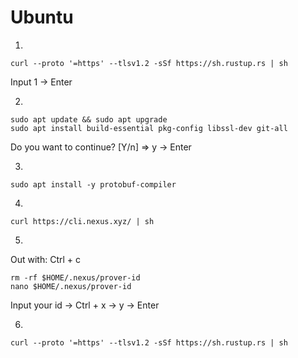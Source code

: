 # Ubuntu

1.
```
curl --proto '=https' --tlsv1.2 -sSf https://sh.rustup.rs | sh
```
Input 1 -> Enter

2.
```
sudo apt update && sudo apt upgrade
sudo apt install build-essential pkg-config libssl-dev git-all
```
Do you want to continue? [Y/n]  => y -> Enter

3.
```
sudo apt install -y protobuf-compiler
```

4.
```
curl https://cli.nexus.xyz/ | sh
```

5.
Out with: Ctrl + c

```
rm -rf $HOME/.nexus/prover-id
nano $HOME/.nexus/prover-id
```
Input your id -> Ctrl + x -> y -> Enter

6.

```
curl --proto '=https' --tlsv1.2 -sSf https://sh.rustup.rs | sh
```

